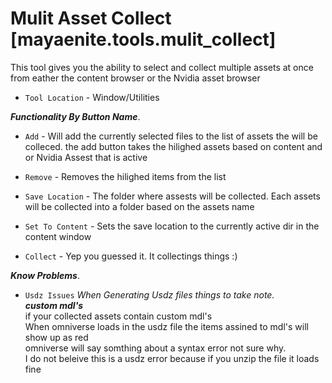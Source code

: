 # Mulit Asset Collect [mayaenite.tools.mulit_collect]

This tool gives you the ability to select and collect multiple assets at once from eather the content browser or the Nvidia asset browser
- `Tool Location` - Window/Utilities

***Functionality By Button Name***.

- `Add` - Will add the currently selected files to the list of assets the will be colleced.
the add button takes the hilighed assets based on content and or Nvidia Assest that is active

- `Remove` - Removes the hilighed items from the list

- `Save Location` - The folder where assests will be collected. Each assets will be collected into a folder based on the assets name

- `Set To Content` - Sets the save location to the currently active dir in the content window

- `Collect` - Yep you guessed it. It collectings things :)

***Know Problems***.

* `Usdz Issues` *When Generating Usdz files things to take note.*\
***custom mdl's***\
if your collected assets contain custom mdl's\
When omniverse loads in the usdz file the items assined to mdl's will show up as red\
omniverse will say somthing about a syntax error not sure why.\
I do not beleive this is a usdz error because if you unzip the file it loads fine

